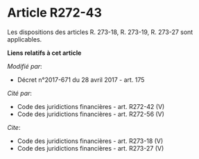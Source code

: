 # Article R272-43

Les dispositions des articles R. 273-18, R. 273-19, R. 273-27 sont applicables.

**Liens relatifs à cet article**

_Modifié par_:

  - Décret n°2017-671 du 28 avril 2017 - art. 175

_Cité par_:

  - Code des juridictions financières - art. R272-42 (V)
  - Code des juridictions financières - art. R272-56 (V)

_Cite_:

  - Code des juridictions financières - art. R273-18 (V)
  - Code des juridictions financières - art. R273-27 (V)
